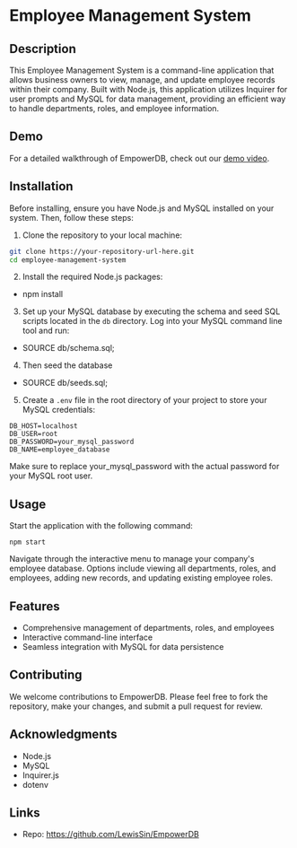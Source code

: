 # Employee Management System

## Description

This Employee Management System is a command-line application that allows business owners to view, manage, and update employee records within their company. Built with Node.js, this application utilizes Inquirer for user prompts and MySQL for data management, providing an efficient way to handle departments, roles, and employee information.

## Demo

For a detailed walkthrough of EmpowerDB, check out our [demo video](https://drive.google.com/file/d/1WTcPFgX4jJLuXDnvaWxVpHKdx3mM4owP/preview).


## Installation

Before installing, ensure you have Node.js and MySQL installed on your system. Then, follow these steps:

1. Clone the repository to your local machine:

```bash
git clone https://your-repository-url-here.git
cd employee-management-system
```
2. Install the required Node.js packages:
- npm install

3. Set up your MySQL database by executing the schema and seed SQL scripts located in the `db` directory. Log into your MySQL command line tool and run:
- SOURCE db/schema.sql;

4. Then seed the database
- SOURCE db/seeds.sql;

5. Create a `.env` file in the root directory of your project to store your MySQL credentials:
```
DB_HOST=localhost
DB_USER=root
DB_PASSWORD=your_mysql_password
DB_NAME=employee_database
```
Make sure to replace your_mysql_password with the actual password for your MySQL root user.

## Usage

Start the application with the following command:
```
npm start
```
Navigate through the interactive menu to manage your company's employee database. Options include viewing all departments, roles, and employees, adding new records, and updating existing employee roles.

## Features
- Comprehensive management of departments, roles, and employees
- Interactive command-line interface
- Seamless integration with MySQL for data persistence

## Contributing

We welcome contributions to EmpowerDB. Please feel free to fork the repository, make your changes, and submit a pull request for review.

## Acknowledgments
- Node.js
- MySQL
- Inquirer.js
- dotenv

## Links
- Repo: https://github.com/LewisSin/EmpowerDB